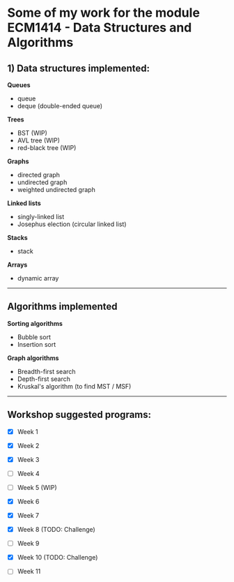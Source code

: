 # Some of my work for the module ECM1414 - Data Structures and Algorithms

## 1) Data structures implemented:

**Queues**
- queue
- deque (double-ended queue)

**Trees**
- BST (WIP)
- AVL tree (WIP)
- red-black tree (WIP)

**Graphs**
- directed graph
- undirected graph
- weighted undirected graph

**Linked lists**
- singly-linked list
- Josephus election (circular linked list)

**Stacks**
- stack

**Arrays**
- dynamic array


---

## Algorithms implemented 

**Sorting algorithms**
- Bubble sort
- Insertion sort

**Graph algorithms**
- Breadth-first search
- Depth-first search
- Kruskal's algorithm (to find MST / MSF)


---

## Workshop suggested programs:

- [x] Week 1
- [x] Week 2
- [x] Week 3
- [ ] Week 4
- [ ] Week 5 (WIP)
- [x] Week 6
- [x] Week 7
- [x] Week 8 (TODO: Challenge)
- [ ] Week 9
- [x] Week 10 (TODO: Challenge)
- [ ] Week 11


